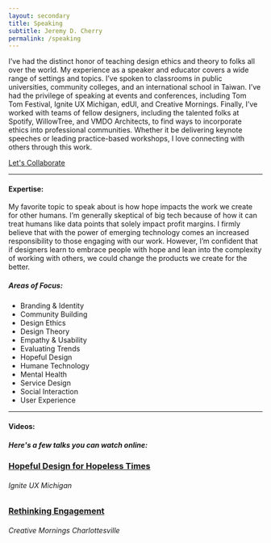 ```yaml
---
layout: secondary
title: Speaking
subtitle: Jeremy D. Cherry
permalink: /speaking
---
```


I’ve had the distinct honor of teaching design ethics and theory to folks all over the world. My experience as a speaker and educator covers a wide range of settings and topics. I’ve spoken to classrooms in public universities, community colleges, and an international school in Taiwan. I’ve had the privilege of speaking at events and conferences, including Tom Tom Festival, Ignite UX Michigan, edUI, and Creative Mornings. Finally, I’ve worked with teams of fellow designers, including the talented folks at Spotify, WillowTree, and VMDO Architects, to find ways to incorporate ethics into professional communities. Whether it be delivering keynote speeches or leading practice-based workshops, I love connecting with others through this work.

<a href="mailto:speaking@jeremydcherry.com" class="btn">Let's Collaborate</a>

---

#### Expertise:

My favorite topic to speak about is how hope impacts the work we create for other humans. I’m generally skeptical of big tech because of how it can treat humans like data points that solely impact profit margins. I firmly believe that with the power of emerging technology comes an increased responsibility to those engaging with our work. However, I’m confident that if designers learn to embrace people with hope and lean into the complexity of working with others, we could change the products we create for the better.

##### _Areas of Focus:_

* Branding & Identity
* Community Building
* Design Ethics
* Design Theory
* Empathy & Usability
* Evaluating Trends
* Hopeful Design
* Humane Technology
* Mental Health
* Service Design
* Social Interaction
* User Experience


---

#### Videos:

##### _Here's a few talks you can watch online:_

### [Hopeful Design for Hopeless Times](https://www.youtube.com/watch?v=m6jV0ygv56Y)
###### Ignite UX Michigan

### [Rethinking Engagement](https://creativemornings.com/talks/jeremy-cherry/1)
###### Creative Mornings Charlottesville